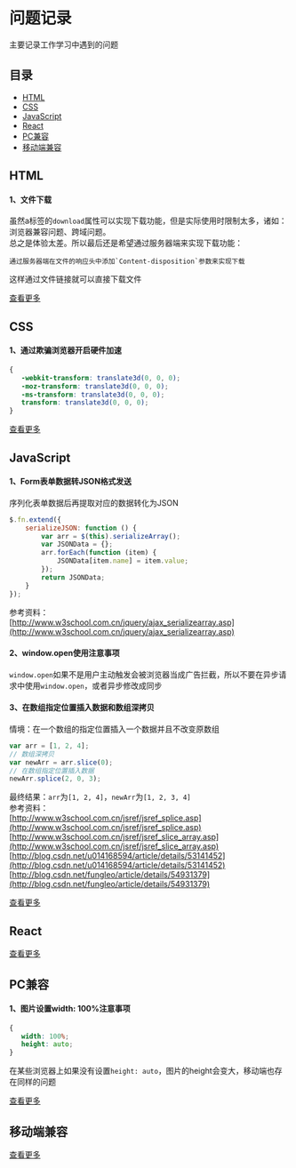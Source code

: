 问题记录
====
主要记录工作学习中遇到的问题  

目录
----
* [HTML](#html)
* [CSS](#css)
* [JavaScript](#javascript)
* [React](#react)
* [PC兼容](#pc兼容)
* [移动端兼容](#移动端兼容)

HTML
----
#### 1、文件下载
虽然a标签的`download`属性可以实现下载功能，但是实际使用时限制太多，诸如：浏览器兼容问题、跨域问题。  
总之是体验太差。所以最后还是希望通过服务器端来实现下载功能：  
    
    通过服务器端在文件的响应头中添加`Content-disposition`参数来实现下载  

这样通过文件链接就可以直接下载文件  

[查看更多](HTML/html.md)

CSS
----
#### 1、通过欺骗浏览器开启硬件加速
```css
{
   -webkit-transform: translate3d(0, 0, 0);
   -moz-transform: translate3d(0, 0, 0);
   -ms-transform: translate3d(0, 0, 0);
   transform: translate3d(0, 0, 0);
}
```

[查看更多](CSS/css.md)

JavaScript
----
#### 1、Form表单数据转JSON格式发送
序列化表单数据后再提取对应的数据转化为JSON
```javascript
$.fn.extend({
    serializeJSON: function () {
        var arr = $(this).serializeArray();
        var JSONData = {};
        arr.forEach(function (item) {
            JSONData[item.name] = item.value;
        });
        return JSONData;
    }
});
```
参考资料：  
[http://www.w3school.com.cn/jquery/ajax_serializearray.asp](http://www.w3school.com.cn/jquery/ajax_serializearray.asp)  

#### 2、window.open使用注意事项
`window.open`如果不是用户主动触发会被浏览器当成广告拦截，所以不要在异步请求中使用`window.open`，或者异步修改成同步  

#### 3、在数组指定位置插入数据和数组深拷贝
情境：在一个数组的指定位置插入一个数据并且不改变原数组
```javascript
var arr = [1, 2, 4];
// 数组深拷贝
var newArr = arr.slice(0);
// 在数组指定位置插入数据
newArr.splice(2, 0, 3);
```
最终结果：`arr`为`[1, 2, 4]`，`newArr`为`[1, 2, 3, 4]`  
参考资料：  
[http://www.w3school.com.cn/jsref/jsref_splice.asp](http://www.w3school.com.cn/jsref/jsref_splice.asp)  
[http://www.w3school.com.cn/jsref/jsref_slice_array.asp](http://www.w3school.com.cn/jsref/jsref_slice_array.asp)  
[http://blog.csdn.net/u014168594/article/details/53141452](http://blog.csdn.net/u014168594/article/details/53141452)  
[http://blog.csdn.net/fungleo/article/details/54931379](http://blog.csdn.net/fungleo/article/details/54931379)

[查看更多](JavaScript/javascript.md)

React
----

[查看更多](React/react.md)

PC兼容
----
#### 1、图片设置width: 100%注意事项
```css
{
   width: 100%;
   height: auto;
}
```
在某些浏览器上如果没有设置`height: auto`，图片的height会变大，移动端也存在同样的问题

[查看更多](PC兼容/pc.md)

移动端兼容
----

[查看更多](移动端兼容/mobile.md)



